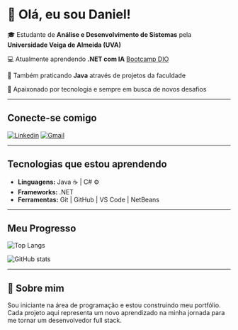 # 👋 Olá, eu sou Daniel!

🎓 Estudante de **Análise e Desenvolvimento de Sistemas** pela **Universidade Veiga de Almeida (UVA)**

💻 Atualmente aprendendo **.NET com IA** [Bootcamp DIO](https://www.dio.me/bootcamp/avanade-back-end-com-net-e-ia)

📒 Também praticando **Java** através de projetos da faculdade

🚀 Apaixonado por tecnologia e sempre em busca de novos desafios


---

## Conecte-se comigo

[![Linkedin](https://img.shields.io/badge/LinkedIn-0077B5?style=for-the-badge&logo=linkedin&logoColor=white)](https://www.linkedin.com/in/daniel-fernandes-016713384/)
[![Gmail](https://img.shields.io/badge/Gmail-D14836?style=for-the-badge&logo=gmail&logoColor=white)](mailto:dl.fernandes.rj21@gmail.com)

---


## Tecnologias que estou aprendendo
- **Linguagens:** Java ☕ | C# ⚙️
- **Frameworks:** .NET
- **Ferramentas:** Git | GitHub | VS Code | NetBeans


---

## Meu Progresso

![Top Langs](https://github-readme-stats.vercel.app/api/top-langs/?username=Dl-Fernandes&layout=compact&cache_seconds=1800&theme=gotham)

![GitHub stats](https://github-readme-stats.vercel.app/api?username=Dl-Fernandes&show_icons=true&cache_seconds=1800&theme=gotham)

---

## 🌱 Sobre mim
Sou iniciante na área de programação e estou construindo meu portfólio.
Cada projeto aqui representa um novo aprendizado na minha jornada para me tornar um desenvolvedor full stack.
